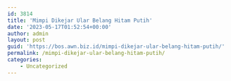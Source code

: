 ```yaml
---
id: 3814
title: 'Mimpi Dikejar Ular Belang Hitam Putih'
date: '2023-05-17T01:52:54+00:00'
author: admin
layout: post
guid: 'https://bos.awn.biz.id/mimpi-dikejar-ular-belang-hitam-putih/'
permalink: /mimpi-dikejar-ular-belang-hitam-putih/
categories:
    - Uncategorized
---
```


